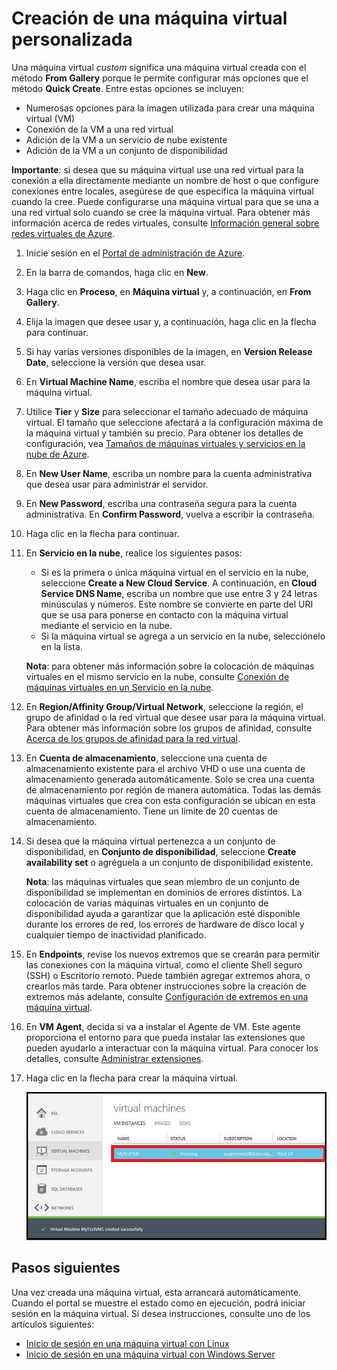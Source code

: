 <properties authors="kathydav" editor="tysonn" manager="jeffreyg" />

# Creación de una máquina virtual personalizada

Una máquina virtual *custom* significa una máquina virtual creada con el método **From Gallery** porque le permite configurar más opciones que el método **Quick Create**. Entre estas opciones se incluyen:

-   Numerosas opciones para la imagen utilizada para crear una máquina virtual (VM)
-   Conexión de la VM a una red virtual
-   Adición de la VM a un servicio de nube existente
-   Adición de la VM a un conjunto de disponibilidad

**Importante**: si desea que su máquina virtual use una red virtual para la conexión a ella directamente mediante un nombre de host o que configure conexiones entre locales, asegúrese de que especifica la máquina virtual cuando la cree. Puede configurarse una máquina virtual para que se una a una red virtual solo cuando se cree la máquina virtual. Para obtener más información acerca de redes virtuales, consulte [Información general sobre redes virtuales de Azure][Información general sobre redes virtuales de Azure].

1.  Inicie sesión en el [Portal de administración de Azure][Portal de administración de Azure].

2.  En la barra de comandos, haga clic en **New**.

3.  Haga clic en **Proceso**, en **Máquina virtual** y, a continuación, en **From Gallery**.

4.  Elija la imagen que desee usar y, a continuación, haga clic en la flecha para continuar.

5.  Si hay varias versiones disponibles de la imagen, en **Version Release Date**, seleccione la versión que desea usar.

6.  En **Virtual Machine Name**, escriba el nombre que desea usar para la máquina virtual.

7.  Utilice **Tier** y **Size** para seleccionar el tamaño adecuado de máquina virtual. El tamaño que seleccione afectará a la configuración máxima de la máquina virtual y también su precio. Para obtener los detalles de configuración, vea [Tamaños de máquinas virtuales y servicios en la nube de Azure][Tamaños de máquinas virtuales y servicios en la nube de Azure].

8.  En **New User Name**, escriba un nombre para la cuenta administrativa que desea usar para administrar el servidor.

9.  En **New Password**, escriba una contraseña segura para la cuenta administrativa. En **Confirm Password**, vuelva a escribir la contraseña.

10. Haga clic en la flecha para continuar.

11. En **Servicio en la nube**, realice los siguientes pasos:

    -   Si es la primera o única máquina virtual en el servicio en la nube, seleccione **Create a New Cloud Service**. A continuación, en **Cloud Service DNS Name**, escriba un nombre que use entre 3 y 24 letras minúsculas y números. Este nombre se convierte en parte del URI que se usa para ponerse en contacto con la máquina virtual mediante el servicio en la nube.
    -   Si la máquina virtual se agrega a un servicio en la nube, selecciónelo en la lista.

    **Nota**: para obtener más información sobre la colocación de máquinas virtuales en el mismo servicio en la nube, consulte [Conexión de máquinas virtuales en un Servicio en la nube][Conexión de máquinas virtuales en un Servicio en la nube].

12. En **Region/Affinity Group/Virtual Network**, seleccione la región, el grupo de afinidad o la red virtual que desee usar para la máquina virtual. Para obtener más información sobre los grupos de afinidad, consulte [Acerca de los grupos de afinidad para la red virtual][Acerca de los grupos de afinidad para la red virtual].

13. En **Cuenta de almacenamiento**, seleccione una cuenta de almacenamiento existente para el archivo VHD o use una cuenta de almacenamiento generada automáticamente. Solo se crea una cuenta de almacenamiento por región de manera automática. Todas las demás máquinas virtuales que crea con esta configuración se ubican en esta cuenta de almacenamiento. Tiene un límite de 20 cuentas de almacenamiento.

14. Si desea que la máquina virtual pertenezca a un conjunto de disponibilidad, en **Conjunto de disponibilidad**, seleccione **Create availability set** o agréguela a un conjunto de disponibilidad existente.

    **Nota**: las máquinas virtuales que sean miembro de un conjunto de disponibilidad se implementan en dominios de errores distintos. La colocación de varias máquinas virtuales en un conjunto de disponibilidad ayuda a garantizar que la aplicación esté disponible durante los errores de red, los errores de hardware de disco local y cualquier tiempo de inactividad planificado.

15. En **Endpoints**, revise los nuevos extremos que se crearán para permitir las conexiones con la máquina virtual, como el cliente Shell seguro (SSH) o Escritorio remoto. Puede también agregar extremos ahora, o crearlos más tarde. Para obtener instrucciones sobre la creación de extremos más adelante, consulte [Configuración de extremos en una máquina virtual][Configuración de extremos en una máquina virtual].

16. En **VM Agent**, decida si va a instalar el Agente de VM. Este agente proporciona el entorno para que pueda instalar las extensiones que pueden ayudarlo a interactuar con la máquina virtual. Para conocer los detalles, consulte [Administrar extensiones][Administrar extensiones].

17. Haga clic en la flecha para crear la máquina virtual.

    ![Creación correcta de la máquina virtual personalizada][Creación correcta de la máquina virtual personalizada]

## Pasos siguientes

Una vez creada una máquina virtual, esta arrancará automáticamente. Cuando el portal se muestre el estado como en ejecución, podrá iniciar sesión en la máquina virtual. Si desea instrucciones, consulte uno de los artículos siguientes:

-   [Inicio de sesión en una máquina virtual con Linux][Inicio de sesión en una máquina virtual con Linux]
-   [Inicio de sesión en una máquina virtual con Windows Server][Inicio de sesión en una máquina virtual con Windows Server]

  [Información general sobre redes virtuales de Azure]: http://go.microsoft.com/fwlink/p/?LinkID=294063
  [Portal de administración de Azure]: http://manage.windowsazure.com
  [Tamaños de máquinas virtuales y servicios en la nube de Azure]: http://go.microsoft.com/fwlink/p/?LinkID=389844
  [Conexión de máquinas virtuales en un Servicio en la nube]: http://www.windowsazure.com/es-es/manage/windows/how-to-guides/connect-to-a-cloud-service/
  [Acerca de los grupos de afinidad para la red virtual]: http://msdn.microsoft.com/es-es/library/azure/jj156085.aspx
  [Configuración de extremos en una máquina virtual]: http://azure.microsoft.com/es-es/documentation/articles/virtual-machines-set-up-endpoints/
  [Administrar extensiones]: http://go.microsoft.com/FWLink/p/?LinkID=390493
  [Creación correcta de la máquina virtual personalizada]: ./media/howto-custom-create-vm/VMSuccessWindows.png
  [Inicio de sesión en una máquina virtual con Linux]: ../virtual-machines-linux-how-to-log-on
  [Inicio de sesión en una máquina virtual con Windows Server]: ../virtual-machines-log-on-windows-server
